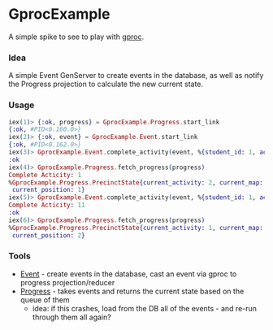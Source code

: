 # GprocExample

A simple spike to see to play with [gproc](https://github.com/uwiger/gproc).

### Idea

A simple Event GenServer to create events in the database, as well as notify the Progress projection to calculate the new current state.

### Usage

```elixir
iex(1)> {:ok, progress} = GprocExample.Progress.start_link
{:ok, #PID<0.160.0>}
iex(2)> {:ok, event} = GprocExample.Event.start_link
{:ok, #PID<0.162.0>}
iex(3)> GprocExample.Event.complete_activity(event, %{student_id: 1, activity: 1, lesson: 1})
:ok
iex(4)> GprocExample.Progress.fetch_progress(progress)
Complete Acticity: 1
%GprocExample.Progress.PrecinctState{current_activity: 2, current_map: 1,
 current_position: 1}
iex(5)> GprocExample.Event.complete_activity(event, %{student_id: 1, activity: 11, lesson: 1})
Complete Acticity: 11
:ok
iex(6)> GprocExample.Progress.fetch_progress(progress)
%GprocExample.Progress.PrecinctState{current_activity: 1, current_map: 1,
 current_position: 2}
```

### Tools
- [Event](https://github.com/gogogarrett/gproc_example/blob/master/lib%2Fgproc_example%2Fevent.ex) - create events in the database, cast an event via gproc to progress projection/reducer
- [Progress](https://github.com/gogogarrett/gproc_example/blob/master/lib%2Fgproc_example%2Fprogress.ex) - takes events and returns the current state based on the queue of them
  - idea: if this crashes, load from the DB all of the events - and re-run through them all again?

